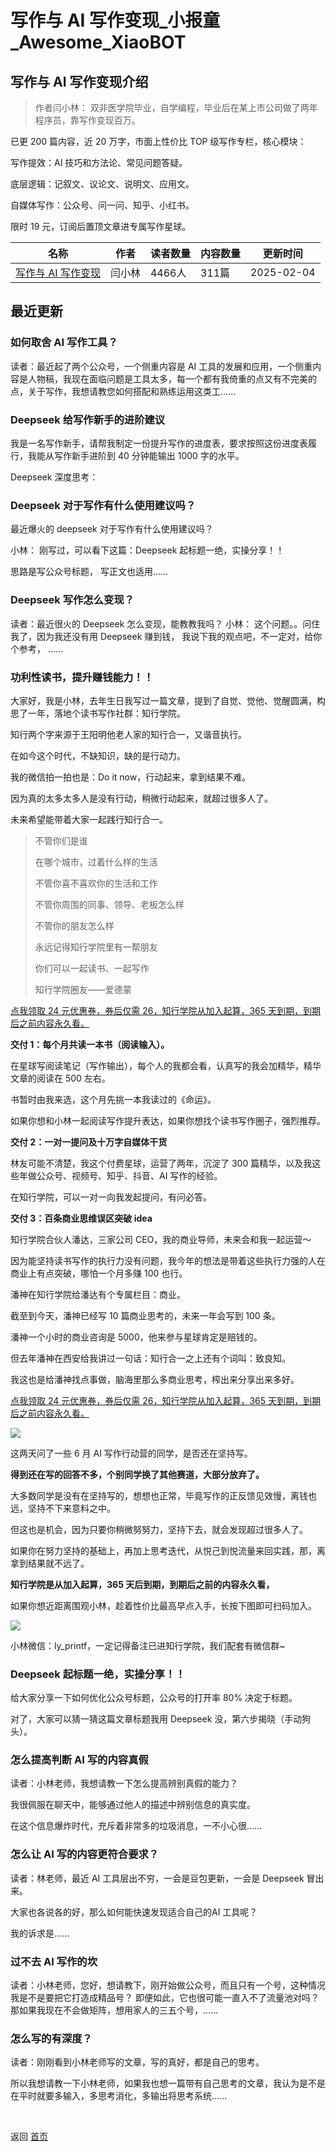 # 写作与 AI 写作变现_小报童_Awesome_XiaoBOT

## 写作与 AI 写作变现介绍
> 作者闫小林： 双非医学院毕业，自学编程，毕业后在某上市公司做了两年程序员，靠写作变现百万。    
    
已更 200 篇内容，近 20 万字，市面上性价比 TOP 级写作专栏，核心模块：    
    
写作提效：AI 技巧和方法论、常见问题答疑。    
    
底层逻辑：记叙文、议论文、说明文、应用文。    
    
自媒体写作：公众号、问一问、知乎、小红书。    
    
限时 19 元，订阅后置顶文章进专属写作星球。  
  


|名称|作者|读者数量|内容数量|更新时间|
|---|---|---|---|---|
|[写作与 AI 写作变现](https://xiaobot.net/p/yang?refer=0b133df9-27dc-423b-8101-639049001c13)|闫小林|4466人|311篇|2025-02-04|

## 最近更新
### 如何取舍 AI 写作工具？

读者：最近起了两个公众号，一个侧重内容是 AI
工具的发展和应用，一个侧重内容是人物稿，我现在面临问题是工具太多，每一个都有我倚重的点又有不完美的点，关于写作，我想请教您如何搭配和熟练运用这类工......

### Deepseek 给写作新手的进阶建议

我是一名写作新手，请帮我制定一份提升写作的进度表，要求按照这份进度表履行，我能从写作新手进阶到 40 分钟能输出 1000 字的水平。

Deepseek 深度思考：

### Deepseek 对于写作有什么使用建议吗？

最近爆火的 deepseek 对于写作有什么使用建议吗？

小林： 刚写过，可以看下这篇：Deepseek 起标题一绝，实操分享！！

思路是写公众号标题， 写正文也适用......

### Deepseek 写作怎么变现？

读者：最近很火的 Deepseek 怎么变现，能教教我吗？ 小林： 这个问题。。问住我了，因为我还没有用 Deepseek 赚到钱，
我说下我的观点吧，不一定对，给你个参考， ......

### 功利性读书，提升赚钱能力！！

大家好，我是小林，去年生日我写过一篇文章，提到了自觉、觉他、觉醒圆满，构思了一年，落地个读书写作社群：知行学院。

知行两个字来源于王阳明他老人家的知行合一，又谐音执行。

在如今这个时代，不缺知识，缺的是行动力。

我的微信拍一拍也是：Do it now，行动起来，拿到结果不难。

因为真的太多太多人是没有行动，稍微行动起来，就超过很多人了。

未来希望能带着大家一起践行知行合一。

> 不管你们是谁
>
> 在哪个城市，过着什么样的生活
>
> 不管你喜不喜欢你的生活和工作
>
> 不管你周围的同事、领导、老板怎么样
>
> 不管你的朋友怎么样
>
> 永远记得知行学院里有一帮朋友
>
> 你们可以一起读书、一起写作
>
> 知行学院圈友——爱德蒙

[点我领取 24 元优惠券，券后仅需 26，知行学院从加入起算，365 天到期，到期后之前内容永久看。](https://t.zsxq.com/bwBWh)

**交付 1：每个月共读一本书（阅读输入）。**

在星球写阅读笔记（写作输出），每个人的我都会看，认真写的我会加精华，精华文章的阅读在 500 左右。

书暂时由我来选，这个月先挑一本我读过的《命运》。

如果你想和小林一起阅读写作提升表达，如果你想找个读书写作圈子，强烈推荐。

**交付 2：一对一提问及十万字自媒体干货**

林友可能不清楚，我这个付费星球，运营了两年，沉淀了 300 篇精华，以及我这些年做公众号、视频号、知乎、抖音、AI 写作的经验。

在知行学院，可以一对一向我发起提问，​有问必答。

**交付 3：百条商业思维误区突破 idea**

知行学院合伙人潘达，三家公司 CEO，我的商业导师，未来会和我一起运营～

因为能坚持读书写作的执行力没有问题，我今年的想法是带着这些执行力强的人在商业上有点突破，哪怕一个月多赚 100 也行。

潘神在知行学院给潘达有个专属栏目：商业。

截至到今天，潘神已经写 10 篇商业思考的，未来一年会写到 100 条。

潘神一个小时的商业咨询是 5000，他来参与星球肯定是赔钱的。

但去年潘神在西安给我讲过一句话：知行合一之上还有个词叫：致良知。

我这也是给潘神找点事做，脑海里那么多商业思考，榨出来分享出来多好。

[点我领取 24 元优惠券，券后仅需 26，知行学院从加入起算，365 天到期，到期后之前内容永久看。](https://t.zsxq.com/bwBWh)

![](https://static.xiaobot.net/file/2025-01-29/61324/01aed673100f5ab63a39cdeebec8d5a4.png)

这两天问了一些 6 月 AI 写作行动营的同学，是否还在坚持写。

**得到还在写的回答不多，个别同学换了其他赛道，大部分放弃了。**

大多数同学是没有在坚持写的，想想也正常，毕竟写作的正反馈见效慢，离钱也远，坚持不下来意料之中。

但这也是机会，因为只要你稍微努努力，坚持下去，就会发现超过很多人了。

如果你在努力坚持的基础上，再加上思考迭代，从悦己到悦流量来回实践，那，离拿到结果就不远了。

**知行学院是从加入起算，365 天后到期，到期后之前的内容永久看，**

如果你想近距离围观小林，趁着性价比最高早点入手，长按下图即可扫码加入。

![](https://static.xiaobot.net/file/2025-01-29/61324/edda72efdd38ac0b5c8ded51b244d709.png)

​小林微信：ly_printf，一定记得备注已进知行学院，我们配套有微信群~

### Deepseek 起标题一绝，实操分享！！

给大家分享一下如何优化公众号标题，公众号的打开率 80% 决定于标题。

对了，大家可以猜一猜这篇文章标题我用 Deepseek 没，第六步揭晓（手动狗头）。

### 怎么提高判断 AI 写的内容真假

读者：小林老师，我想请教一下怎么提高辨别真假的能力？

我很佩服在聊天中，能够通过他人的描述中辨别信息的真实度。

在这个信息爆炸时代，充斥着非常多的垃圾消息，一不小心很......

### 怎么让 AI 写的内容更符合要求？

读者：林老师，最近 AI 工具层出不穷，一会是豆包更新，一会是 Deepseek 冒出来。

大家也各说各的好，那么如何能快速发现适合自己的AI 工具呢？

我的诉求是......

### 过不去 AI 写作的坎

读者：小林老师，您好，想请教下，刚开始做公众号，而且只有一个号，这种情况我是不是要把它打造成精品号？
即便如此，它也很可能一直入不了流量池对吗？那如果我现在不会做矩阵，想用家人的三五个号，......

### 怎么写的有深度？

读者：刚刚看到小林老师写的文章，写的真好，都是自己的思考。

所以我想请教一下小林老师，如果我也想一篇带有自己思考的文章，我认为是不是在平时就要多输入，多思考消化，多输出将思考系统......


<a href="https://github.com/Reno9527/awesome-xiaobot" style="color: white; text-decoration: none;">awesome-xiaobot</a>

返回 [首页](../README.md)
